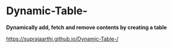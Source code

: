 # Dynamic-Table-
<b>Dynamically add, fetch and remove contents by creating a table</b>


https://suprajaarthi.github.io/Dynamic-Table-/
